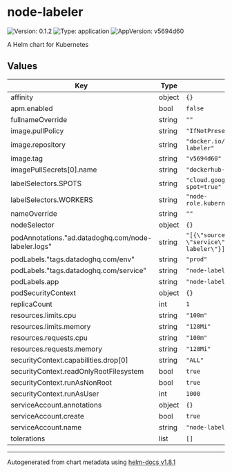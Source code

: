 # node-labeler

![Version: 0.1.2](https://img.shields.io/badge/Version-0.1.2-informational?style=flat-square) ![Type: application](https://img.shields.io/badge/Type-application-informational?style=flat-square) ![AppVersion: v5694d60](https://img.shields.io/badge/AppVersion-v5694d60-informational?style=flat-square)

A Helm chart for Kubernetes

## Values

| Key | Type | Default | Description |
|-----|------|---------|-------------|
| affinity | object | `{}` |  |
| apm.enabled | bool | `false` |  |
| fullnameOverride | string | `""` |  |
| image.pullPolicy | string | `"IfNotPresent"` |  |
| image.repository | string | `"docker.io/youvegotmoxie/node-labeler"` |  |
| image.tag | string | `"v5694d60"` |  |
| imagePullSecrets[0].name | string | `"dockerhub-regcred"` |  |
| labelSelectors.SPOTS | string | `"cloud.google.com/gke-spot=true"` |  |
| labelSelectors.WORKERS | string | `"node-role.kubernetes.io/master!="` |  |
| nameOverride | string | `""` |  |
| nodeSelector | object | `{}` |  |
| podAnnotations."ad.datadoghq.com/node-labeler.logs" | string | `"[{\"source\": \"docker\", \"service\": \"node-labeler\"}]"` |  |
| podLabels."tags.datadoghq.com/env" | string | `"prod"` |  |
| podLabels."tags.datadoghq.com/service" | string | `"node-labeler"` |  |
| podLabels.app | string | `"node-labeler"` |  |
| podSecurityContext | object | `{}` |  |
| replicaCount | int | `1` |  |
| resources.limits.cpu | string | `"100m"` |  |
| resources.limits.memory | string | `"128Mi"` |  |
| resources.requests.cpu | string | `"100m"` |  |
| resources.requests.memory | string | `"128Mi"` |  |
| securityContext.capabilities.drop[0] | string | `"ALL"` |  |
| securityContext.readOnlyRootFilesystem | bool | `true` |  |
| securityContext.runAsNonRoot | bool | `true` |  |
| securityContext.runAsUser | int | `1000` |  |
| serviceAccount.annotations | object | `{}` |  |
| serviceAccount.create | bool | `true` |  |
| serviceAccount.name | string | `"node-labeler"` |  |
| tolerations | list | `[]` |  |

----------------------------------------------
Autogenerated from chart metadata using [helm-docs v1.8.1](https://github.com/norwoodj/helm-docs/releases/v1.8.1)
